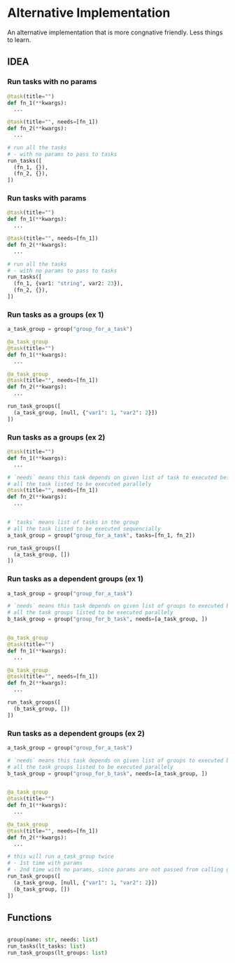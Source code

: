 # Alternative Implementation

An alternative implementation that is more congnative friendly. Less things to learn.


## IDEA

### Run tasks with no params

```python
@task(title="")
def fn_1(**kwargs):
  ...

@task(title="", needs=[fn_1])
def fn_2(**kwargs):
  ...

# run all the tasks
# - with no params to pass to tasks
run_tasks([
  (fn_1, {}),
  (fn_2, {}),
])
```

### Run tasks with params

```python
@task(title="")
def fn_1(**kwargs):
  ...

@task(title="", needs=[fn_1])
def fn_2(**kwargs):
  ...

# run all the tasks
# - with no params to pass to tasks
run_tasks([
  (fn_1, {var1: "string", var2: 23}),
  (fn_2, {}),
])
```

### Run tasks as a groups (ex 1)

```python
a_task_group = group("group_for_a_task")

@a_task_group
@task(title="")
def fn_1(**kwargs):
  ...

@a_task_group
@task(title="", needs=[fn_1])
def fn_2(**kwargs):
  ...

run_task_groups([
  (a_task_group, [null, {"var1": 1, "var2": 2}])
])
```

### Run tasks as a groups (ex 2)

```python
@task(title="")
def fn_1(**kwargs):
  ...

# `needs` means this task depends on given list of task to executed before
# all the task listed to be executed parallely
@task(title="", needs=[fn_1])
def fn_2(**kwargs):
  ...


# `tasks` means list of tasks in the group
# all the task listed to be executed sequencially
a_task_group = group("group_for_a_task", tasks=[fn_1, fn_2])

run_task_groups([
  (a_task_group, [])
])
```

### Run tasks as a dependent groups (ex 1)

```python
a_task_group = group("group_for_a_task")

# `needs` means this task depends on given list of groups to executed before
# all the task groups listed to be executed parallely
b_task_group = group("group_for_b_task", needs=[a_task_group, ])


@a_task_group
@task(title="")
def fn_1(**kwargs):
  ...

@a_task_group
@task(title="", needs=[fn_1])
def fn_2(**kwargs):
  ...

run_task_groups([
  (b_task_group, [])
])
```

### Run tasks as a dependent groups (ex 2)

```python
a_task_group = group("group_for_a_task")

# `needs` means this task depends on given list of groups to executed before
# all the task groups listed to be executed parallely
b_task_group = group("group_for_b_task", needs=[a_task_group, ])


@a_task_group
@task(title="")
def fn_1(**kwargs):
  ...

@a_task_group
@task(title="", needs=[fn_1])
def fn_2(**kwargs):
  ...

# this will run a_task_group twice
# - 1st time with params
# - 2nd time with no params, since params are not passed from calling group
run_task_groups([
  (a_task_group, [null, {"var1": 1, "var2": 2}])
  (b_task_group, [])
])
```

## Functions

```python

group(name: str, needs: list)
run_tasks(lt_tasks: list)
run_task_groups(lt_groups: list)
```
